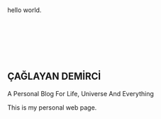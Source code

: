 <br><p3>hello world.</p3>
<html>
	<head>
		<meta http-equiv="Content-Type" content="text/html; charset=UTF-8"/>
		<link rel="stylesheet" type="text/css" href="RMStyle.css">
		<title>Ana Sayfa</title>
	</head>
	<br><br><br><br><br>
</html>
  
  
  
  
## ÇAĞLAYAN DEMİRCİ
<p2>A Personal Blog For Life, Universe And Everything</p2>	


	
This is my personal web page.

